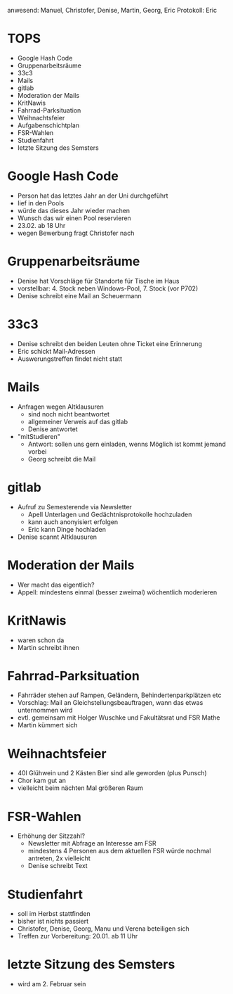 ---
---

anwesend: Manuel, Christofer, Denise, Martin, Georg, Eric
Protokoll: Eric

# TOPS

- Google Hash Code
- Gruppenarbeitsräume
- 33c3
- Mails
- gitlab
- Moderation der Mails
- KritNawis
- Fahrrad-Parksituation
- Weihnachtsfeier
- Aufgabenschichtplan
- FSR-Wahlen
- Studienfahrt
- letzte Sitzung des Semsters

# Google Hash Code

- Person hat das letztes Jahr an der Uni durchgeführt
- lief in den Pools
- würde das dieses Jahr wieder machen
- Wunsch das wir einen Pool reservieren
- 23.02. ab 18 Uhr
- wegen Bewerbung fragt Christofer nach

# Gruppenarbeitsräume

- Denise hat Vorschläge für Standorte für Tische im Haus
- vorstellbar: 4. Stock neben Windows-Pool, 7. Stock (vor P702)
- Denise schreibt eine Mail an Scheuermann

# 33c3

- Denise schreibt den beiden Leuten ohne Ticket eine Erinnerung
- Eric schickt Mail-Adressen
- Auswerungstreffen findet nicht statt

# Mails

- Anfragen wegen Altklausuren
  - sind noch nicht beantwortet
  - allgemeiner Verweis auf das gitlab
  - Denise antwortet
- "mitStudieren"
  - Antwort: sollen uns gern einladen, wenns Möglich ist kommt jemand
    vorbei
  - Georg schreibt die Mail

# gitlab

- Aufruf zu Semesterende via Newsletter
  - Apell Unterlagen und Gedächtnisprotokolle hochzuladen
  - kann auch anonyisiert erfolgen
  - Eric kann Dinge hochladen
- Denise scannt Altklausuren

# Moderation der Mails

- Wer macht das eigentlich?
- Appell: mindestens einmal (besser zweimal) wöchentlich moderieren

# KritNawis

- waren schon da
- Martin schreibt ihnen

# Fahrrad-Parksituation

- Fahrräder stehen auf Rampen, Geländern, Behindertenparkplätzen etc
- Vorschlag: Mail an Gleichstellungsbeauftragen, wann das etwas unternommen wird
- evtl. gemeinsam mit Holger Wuschke und Fakultätsrat und FSR Mathe
- Martin kümmert sich

# Weihnachtsfeier

- 40l Glühwein und 2 Kästen Bier sind alle geworden (plus Punsch)
- Chor kam gut an
- vielleicht beim nächten Mal größeren Raum

# FSR-Wahlen

- Erhöhung der Sitzzahl?
  - Newsletter mit Abfrage an Interesse am FSR
  - mindestens 4 Personen aus dem aktuellen FSR würde nochmal antreten, 2x vielleicht
  - Denise schreibt Text

# Studienfahrt

- soll im Herbst stattfinden
- bisher ist nichts passiert
- Christofer, Denise, Georg, Manu und Verena beteiligen sich
- Treffen zur Vorbereitung: 20.01. ab 11 Uhr

# letzte Sitzung des Semsters

- wird am 2. Februar sein
